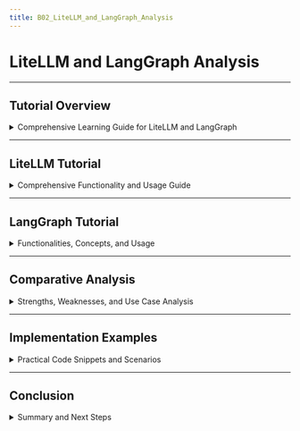 ```yaml
---
title: B02_LiteLLM_and_LangGraph_Analysis
---
```


# LiteLLM and LangGraph Analysis

---

## Tutorial Overview

<details>
<summary>Comprehensive Learning Guide for LiteLLM and LangGraph</summary>

---

- **Purpose**: Create dual tutorials for LiteLLM and LangGraph, including a comparative analysis.  
- **Scope**: Cover functionality, usage, strengths, weaknesses, and practical implementation examples.  
- **Target audience**: Data scientists, ML engineers, and developers exploring LLM tools.  
- **Key outcomes**: Understanding of LiteLLM and LangGraph, their use cases, and implementation best practices.  

#### Learning Objectives

- **Tool-specific knowledge**: Master LiteLLM and LangGraph functionalities.  
- **Comparative analysis**: Understand the differences, strengths, and weaknesses of both tools.  
- **Practical skills**: Implement solutions using LiteLLM and LangGraph with Python examples.  
- **Decision-making**: Choose the right tool for specific use cases.  

---

#### Tutorial Structure

- **LiteLLM tutorial**: Comprehensive functionality and usage guide with Python examples.  
- **LangGraph tutorial**: Functionalities, concepts, and usage with Python examples.  
- **Comparison report**: Strengths, weaknesses, and use case analysis.  
- **Implementation examples**: Practical code snippets and scenarios.  

---

</details>

---

## LiteLLM Tutorial

<details>
<summary>Comprehensive Functionality and Usage Guide</summary>

---

- **Overview**: LiteLLM is a lightweight library for interacting with large language models.  
- **Key features**: Simplified API, multi-model support, and efficient resource usage.  
- **Installation**:
  ```bash
  pip install litellm
  ```

#### Basic Usage

- **Example: Text generation**:
  ```python
  from litellm import LiteLLM

  # Initialize LiteLLM with OpenAI API key
  llm = LiteLLM(api_key="your_openai_api_key")

  # Generate text
  response = llm.generate(
      prompt="Write a short story about AI and humanity.",
      max_tokens=100
  )
  print(response)
  ```

- **Example: Summarization**:
  ```python
  summary = llm.summarize(
      text="""
      Artificial intelligence (AI) is intelligence demonstrated by machines, in contrast to the natural intelligence displayed by humans and animals.
      """
  )
  print(summary)
  ```

#### Advanced Features

- **Fine-tuning**: Customize models for specific tasks.  
- **Batch processing**: Efficiently handle multiple requests.  
- **Integration**: Seamless integration with other ML pipelines.  

---

</details>

---

## LangGraph Tutorial

<details>
<summary>Functionalities, Concepts, and Usage</summary>

---

- **Overview**: LangGraph is a framework for building and managing language model workflows.  
- **Key features**: Workflow orchestration, modular design, and scalability.  
- **Installation**:
  ```bash
  pip install langgraph
  ```

#### Basic Usage

- **Example: Workflow creation**:
  ```python
  from langgraph import Workflow

  # Define a simple workflow
  workflow = Workflow()
  workflow.add_task(
      name="Generate Text",
      task=lambda: "Hello, this is a generated text."
  )

  # Execute workflow
  result = workflow.run()
  print(result)
  ```

- **Example: Multi-step workflow**:
  ```python
  workflow.add_task(
      name="Summarize Text",
      task=lambda: "This is a summary of the generated text."
  )
  result = workflow.run()
  print(result)
  ```

#### Advanced Features

- **Custom modules**: Extend functionality with custom tasks.  
- **Parallel execution**: Optimize workflows for performance.  
- **Monitoring**: Track workflow execution and performance.  

---

</details>

---

## Comparative Analysis

<details>
<summary>Strengths, Weaknesses, and Use Case Analysis</summary>

---

- **LiteLLM**:
  - **Strengths**: Lightweight, easy to use, supports multiple models.  
  - **Weaknesses**: Limited workflow capabilities, less modular.  
  - **Best use cases**: Quick prototyping, simple LLM interactions.  

- **LangGraph**:
  - **Strengths**: Workflow orchestration, modular design, scalability.  
  - **Weaknesses**: Steeper learning curve, more complex setup.  
  - **Best use cases**: Complex workflows, multi-step processes.  

#### Selection Criteria

- **Project complexity**: Choose LiteLLM for simple tasks, LangGraph for complex workflows.  
- **Scalability needs**: LangGraph is better suited for large-scale projects.  
- **Ease of use**: LiteLLM is more beginner-friendly.  

---

</details>

---

## Implementation Examples

<details>
<summary>Practical Code Snippets and Scenarios</summary>

---

- **Scenario 1: Text generation with LiteLLM**:
  ```python
  response = llm.generate(prompt="Explain quantum computing in simple terms.")
  print(response)
  ```

- **Scenario 2: Workflow orchestration with LangGraph**:
  ```python
  workflow = Workflow()
  workflow.add_task(
      name="Generate Explanation",
      task=lambda: "Quantum computing uses quantum bits (qubits) to perform calculations."
  )
  workflow.add_task(
      name="Summarize Explanation",
      task=lambda: "Quantum computing is based on qubits."
  )
  result = workflow.run()
  print(result)
  ```

---

</details>

---

## Conclusion

<details>
<summary>Summary and Next Steps</summary>

---

- **Key learnings**: LiteLLM is ideal for simple tasks, while LangGraph excels in complex workflows.  
- **Implementation approach**: Start with LiteLLM for quick results, transition to LangGraph for advanced needs.  
- **Future exploration**: Experiment with combining both tools for hybrid solutions.  

---

</details>
